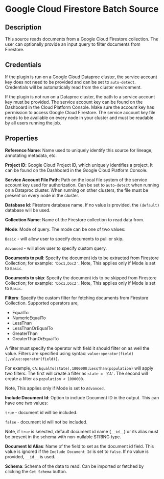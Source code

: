 # Google Cloud Firestore Batch Source

Description
-----------
This source reads documents from a Google Cloud Firestore collection. The user can optionally provide an input query 
to filter documents from Firestore. 

Credentials
-----------
If the plugin is run on a Google Cloud Dataproc cluster, the service account key does not need to be
provided and can be set to `auto-detect`. Credentials will be automatically read from the cluster environment.

If the plugin is not run on a Dataproc cluster, the path to a service account key must be provided.
The service account key can be found on the Dashboard in the Cloud Platform Console.
Make sure the account key has permission to access Google Cloud Firestore.
The service account key file needs to be available on every node in your cluster and
must be readable by all users running the job.

Properties
-------------
**Reference Name**: Name used to uniquely identify this source for lineage, annotating metadata, etc.

**Project ID**: Google Cloud Project ID, which uniquely identifies a project.
It can be found on the Dashboard in the Google Cloud Platform Console.

**Service Account File Path**: Path on the local file system of the service account key used for
authorization. Can be set to `auto-detect` when running on a Dataproc cluster.
When running on other clusters, the file must be present on every node in the cluster.

**Database Id**: Firestore database name. If no value is provided, the `(default)` database will be used.

**Collection Name**: Name of the Firestore collection to read data from.

**Mode**: Mode of query. The mode can be one of two values: 

`Basic` - will allow user to specify documents to pull or skip.  

`Advanced` - will allow user to specify custom query.

**Documents to pull**: Specify the document ids to be extracted from Firestore Collection; for example: `'Doc1,Doc2'`. 
Note, This applies only if Mode is set to `Basic`.  

**Documents to skip**: Specify the document ids to be skipped from Firestore Collection; for example: `'Doc1,Doc2'`. 
Note, This applies only if Mode is set to `Basic`.  

**Filters**: Specify the custom filter for fetching documents from Firestore Collection. Supported operators are, 
* EqualTo
* NumericEqualTo
* LessThan
* LessThanOrEqualTo
* GreaterThan
* GreaterThanOrEqualTo

A filter must specify the operator with field it should filter on as well the value.
Filters are specified using syntax: `value:operator(field)[,value:operator(field)]`.

For example, `CA:EqualTo(state),1000000:LessThan(population)` will apply two filters.
The first will create a filter as `state = 'CA'`.
The second will create a filter as `population < 1000000`.
  
Note, This applies only if Mode is set to `Advanced`.  

**Include Document Id**: Option to include Document ID in the output. This can have one two values:

`true` - document id will be included.

`false` - document id will not be included.

Note, if `true` is selected, default document id name (`__id__`) or its alias must be present 
in the schema with non-nullable STRING type. 

**Document Id Alias**: Name of the field to set as the document id field. This value is ignored if the `Include Document Id` is set to `false`. 
If no value is provided, `__id__` is used.

**Schema**: Schema of the data to read. Can be imported or fetched by clicking the `Get Schema` button.

